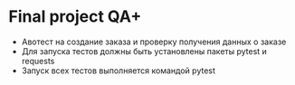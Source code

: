 ﻿# Final project QA+
- Авотест на создание заказа и проверку получения данных о заказе
- Для запуска тестов должны быть установлены пакеты pytest и requests
- Запуск всех тестов выполняется командой pytest
